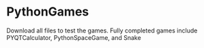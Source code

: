 # PythonGames
Download all files to test the games.
Fully completed games include PYQTCalculator, PythonSpaceGame, and Snake
